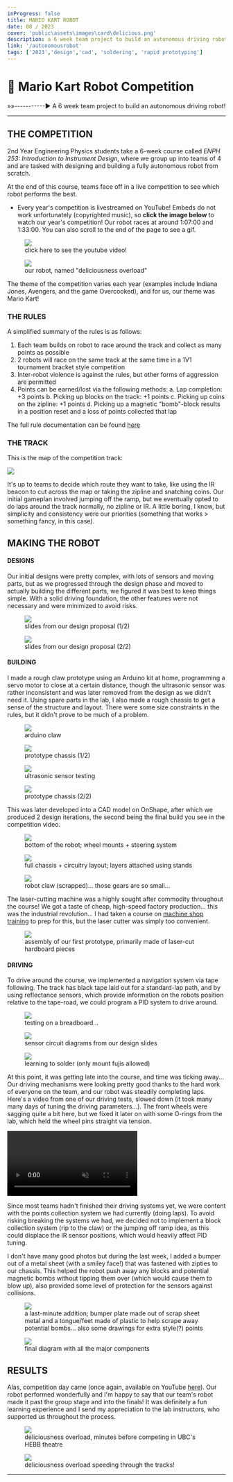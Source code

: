 ```yaml
---
inProgress: false
title: MARIO KART ROBOT
date: 08 / 2023
cover: 'public\assets\images\card\delicious.png'
description: a 6 week team project to build an autonomous driving robot!
link: '/autonomousrobot'
tags: ['2023','design','cad', 'soldering', 'rapid prototyping']
---
```


# 🤖 Mario Kart Robot Competition
»»-----------► A 6 week team project to build an autonomous driving robot!


---
## THE COMPETITION
2nd Year Engineering Physics students take a 6-week course called *ENPH 253: Introduction to Instrument Design*, where we group up into teams of 4 and are tasked with designing and building a fully autonomous robot from scratch. 

At the end of this course, teams face off in a live competition to see which robot performs the best. 

 - Every year's competition is livestreamed on YouTube! Embeds do not work unfortunately (copyrighted music), so **click the image below** to watch our year's competition! Our robot races at around 1:07:00 and 1:33:00. You can also scroll to the end of the page to see a gif.

<div class="flex flex-row items-center">
<figure class="bg-white size-fit rotate-1 pt-2 pb-8 p-4 items-center justify-center hover:scale-150">
<a href="https://www.youtube.com/watch?v=gXMnazr8vEo"><img src="public\assets\images\robotcomp\youtube.png" class="bg-primary mb-1 size-fit "> </a>
<figcaption class="pt-2 text-black text-xl text-center">click here to see the youtube video!</figcaption>
</figure>

<figure class="bg-white size-fit -rotate-6 pt-8 pb-8 p-4 items-center justify-center hover:scale-150">
<img src="public\assets\images\robotcomp\delicious.png" class="bg-primary mb-1 size-fit ">
<figcaption class="pt-2 text-black text-xl text-center">our robot, named "deliciousness overload"</figcaption>
</figure>
</div>

The theme of the competition varies each year (examples include Indiana Jones, Avengers, and the game Overcooked), and for us, our theme was Mario Kart!

### THE RULES
A simplified summary of the rules is as follows:
1. Each team builds on robot to race around the track and collect as many points as possible
2. 2 robots will race on the same track at the same time in a 1V1 tournament bracket style competition
3. Inter-robot violence is against the rules, but other forms of aggression are permitted
4. Points can be earned/lost via the following methods:
    a. Lap completion: +3 points
    b. Picking up blocks on the track: +1 points
    c. Picking up coins on the zipline: +1 points
    d. Picking up a magnetic "bomb"-block results in a position reset and a loss of points collected that lap

The full rule documentation can be found <a href="https://docs.google.com/document/d/e/2PACX-1vS4bQXNVCvEt-UMX50Rsar0Wds5AqRDQToN8ABxkS7ocnluPU8JlCNRYIkiXptbHYsrAI_WKzwC9IwO/pub">here</a>

### THE TRACK
This is the map of the competition track:


<img src="public\assets\images\robotcomp\competitionSurface.png" class="bg-primary mb-1 size-fit outline-2 outline-orange shadow-2xl shadow-orange">


It's up to teams to decide which route they want to take, like using the IR beacon to cut across the map or taking the zipline and snatching coins. Our initial gameplan involved jumping off the ramp, but we eventually opted to do laps around the track normally, no zipline or IR. A little boring, I know, but simplicity and consistency were our priorities (something that works > something fancy, in this case).


## MAKING THE ROBOT
#### DESIGNS
Our initial designs were pretty complex, with lots of sensors and moving parts, but as we progressed through the design phase and moved to actually building the different parts, we figured it was best to keep things simple. With a solid driving foundation, the other features were not necessary and were minimized to avoid risks. 
<div class="flex flex-row">
<figure class="bg-slate-100 rotate-1 pt-8 pb-8 p-4 items-center justify-center hover:scale-150">
<img src="public\assets\images\robotcomp\sensordesign.png" class="bg-primary mb-1 size-fit ">
<figcaption class="pt-2 text-black text-sm">slides from our design proposal (1/2)</figcaption>
</figure>

<figure class="bg-slate-100 -rotate-2 pt-8 pb-8 p-4 items-center justify-center hover:scale-150">
<img src="public\assets\images\robotcomp\sensordesign2.png" class="bg-primary mb-1 size-fit ">
<figcaption class="pt-2 text-black text-sm">slides from our design proposal (2/2)</figcaption>
</figure>
</div>

#### BUILDING
I made a rough claw prototype using an Arduino kit at home, programming a servo motor to close at a certain distance, though the ultrasonic sensor was rather inconsistent and was later removed from the design as we didn't need it. Using spare parts in the lab, I also made a rough chassis to get a sense of the structure and layout. There were some size constraints in the rules, but it didn't prove to be much of a problem.

<div class="flex flex-row">

<figure class="bg-slate-100 size-fit rotate-1 pt-8 pb-4 p-4 items-center justify-center hover:scale-150">
<img src="public\assets\images\robotcomp\clawPrototype.gif" class="bg-primary mb-1 size-fit ">
<figcaption class="pt-2 text-black text-sm"> arduino claw</figcaption>
</figure>

<figure class="bg-slate-100 size-fit mb-24 rotate-3 pt-8 pb-8 p-4 items-center justify-center hover:scale-150">
<img src="public\assets\images\robotcomp\robotProto.png" class="bg-primary mb-1 size-fit ">
<figcaption class="pt-2 text-black text-sm">prototype chassis (1/2)</figcaption>
</figure>

<figure class="bg-slate-100 size-fit -rotate-2 pt-8 pb-8 p-4 items-center justify-center hover:scale-150">
<img src="public\assets\images\robotcomp\cardboardProto.png" class="bg-primary mb-1 size-fit ">
<figcaption class="pt-2 text-black text-sm">ultrasonic sensor testing</figcaption>
</figure>

<figure class="bg-slate-100 size-fit mb-24 rotate-3 pt-8 pb-8 p-4 items-center justify-center hover:scale-150">
<img src="public\assets\images\robotcomp\robotProto2.png" class="bg-primary mb-1 size-fit ">
<figcaption class="pt-2 text-black text-sm">prototype chassis (2/2)</figcaption>
</figure>

</div>


This was later developed into a CAD model on OnShape, after which we produced 2 design iterations, the second being the final build you see in the competition video. 

<div class="flex flex-row">

<figure class="bg-slate-100 size-fit rotate-1 pt-8 pb-4 p-4 items-center justify-center hover:scale-150">
<img src="public\assets\images\robotcomp\robotwheel.gif" class="bg-primary mb-1 size-fit ">
<figcaption class="pt-2 text-black text-sm">bottom of the robot; wheel mounts + steering system</figcaption>
</figure>

<figure class="bg-slate-100 size-fit mb-24 rotate-3 pt-8 pb-8 p-4 items-center justify-center hover:scale-150">
<img src="public\assets\images\robotcomp\robot360.gif" class="bg-primary mb-1 size-fit ">
<figcaption class="pt-2 text-black text-sm">full chassis + circuitry layout; layers attached using stands</figcaption>
</figure>

<figure class="bg-slate-100 size-fit -rotate-2 pt-8 pb-8 p-4 items-center justify-center hover:scale-150">
<img src="public\assets\images\robotcomp\robotclawCAD.png" class="bg-primary mb-1 size-fit ">
<figcaption class="pt-2 text-black text-sm">robot claw (scrapped)... those gears are so small...</figcaption>
</figure>
</div>

The laser-cutting machine was a highly sought after commodity throughout the course! We got a taste of cheap, high-speed factory production... this was the industrial revolution... I had taken a course on <a href="\metalphonestand">machine shop training</a> to prep for this, but the laser cutter was simply too convenient. 

<figure class="bg-white size-fit  pt-8 pb-8 p-4 items-center justify-center hover:scale-150">
<img src="public\assets\images\robotcomp\assembly.png" class="bg-primary mb-1 size-fit ">
<figcaption class="pt-2 text-black text-md">assembly of our first prototype, primarily made of laser-cut hardboard pieces</figcaption>
</figure>


#### DRIVING

To drive around the course, we implemented a navigation system via tape following. The track has black tape laid out for a standard-lap path, and by using reflectance sensors, which provide information on the robots position relative to the tape-road, we could program a PID system to drive around.

<div class="flex flex-row">

<figure class="bg-slate-100 size-fit rotate-1 pt-8 pb-4 p-4 items-center justify-center hover:scale-150">
<img src="public\assets\images\robotcomp\breadboard.png" class="bg-primary mb-1 size-fit ">
<figcaption class="pt-2 text-black text-sm">testing on a breadboard...</figcaption>
</figure>

<figure class="bg-slate-100 size-fit mb-24 -rotate-3 pt-8 pb-8 p-4 items-center justify-center hover:scale-150">
<img src="public\assets\images\robotcomp\circuits.png" class="bg-primary mb-1 size-fit ">
<figcaption class="pt-2 text-black text-sm">sensor circuit diagrams from our design slides</figcaption>
</figure>

<figure class="bg-slate-100 size-fit rotate-2 pt-8 pb-8 p-4 items-center justify-center hover:scale-150">
<img src="public\assets\images\robotcomp\solder.png" class="bg-primary mb-1 size-fit ">
<figcaption class="pt-2 text-black text-sm">learning to solder (only mount fujis allowed)</figcaption>
</figure>
</div>
 
At this point, it was getting late into the course, and time was ticking away... Our driving mechanisms were looking pretty good thanks to the hard work of everyone on the team, and our robot was steadily completing laps. Here's a video from one of our driving tests, slowed down (it took many many days of tuning the driving parameters...). The front wheels were sagging quite a bit here, but we fixed it later on with some O-rings from the lab, which held the wheel pins straight via tension.


<video class="size-fit" controls autoplay muted>
    <source src="public\assets\images\robotcomp\robotdriving.mp4" type="video/mp4">
</video>

Since most teams hadn't finished their driving systems yet, we were content with the points collection system we had currently (doing laps). To avoid risking breaking the systems we had, we decided not to implement a block collection system (rip to the claw) or the jumping off ramp idea, as this could displace the IR sensor positions, which would heavily affect PID tuning.

I don't have many good photos but during the last week, I added a bumper out of a metal sheet (with a smiley face!) that was fastened with zipties to our chassis. This helped the robot push away any blocks and potential magnetic bombs without tipping them over (which would cause them to blow up), also provided some level of protection for the sensors against collisions.

<div class="flex flex-row items-center">
<figure class="bg-slate-100 size-fit rotate-2 pt-8 pb-8 p-4 items-center justify-center hover:scale-150">
<img src="public\assets\images\robotcomp\bumper.png" class="bg-primary mb-1 size-fit ">
<figcaption class="pt-2 text-black text-sm">a last-minute addition; bumper plate made out of scrap sheet metal and a tongue/feet made of plastic to help scrape away potential bombs... also some drawings for extra style(?) points</figcaption>
</figure>

<figure class="bg-slate-100 size-fit -rotate-2 pt-8 pb-8 p-4 items-center justify-center hover:scale-150">
<img src="public\assets\images\robotcomp\labelleddiagram.png" class="bg-primary mb-1 size-fit ">
<figcaption class="pt-2 text-black text-sm">final diagram with all the major components</figcaption>
</figure>
</div>

## RESULTS

Alas, competition day came (once again, available on YouTube <a href="https://www.youtube.com/watch?v=gXMnazr8vEo">here</a>). Our robot performed wonderfully and I'm happy to say that our team's robot made it past the group stage and into the finals! It was definitely a fun learning experience and I send my appreciation to the lab instructors, who supported us throughout the process. 

<div class="flex flex-row items-center">
<figure class="bg-slate-100 size-fit rotate-2 pt-8 pb-8 p-4 items-center justify-center hover:scale-150">
<img src="public\assets\images\robotcomp\final.png" class="bg-primary mb-1 size-fit ">
<figcaption class="pt-2 text-black text-sm">deliciousness overload, minutes before competing in UBC's HEBB theatre</figcaption>
</figure>
<figure class="bg-slate-100 size-fit -rotate-4 pt-8 pb-8 p-4 items-center justify-center hover:scale-150">
<img src="public\assets\images\robotcomp\driving.gif" class="bg-primary mb-1 size-fit ">
<figcaption class="pt-2 text-black text-sm">deliciousness overload speeding through the tracks!</figcaption>
</figure>
</div>

---

